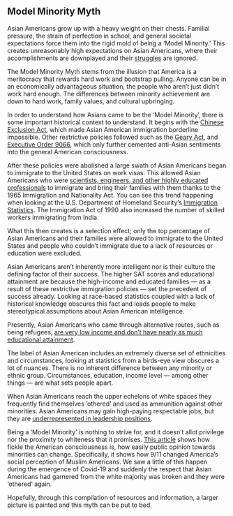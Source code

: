 ## Model Minority Myth

Asian Americans grow up with a heavy weight on their chests. Familial pressure, the strain of perfection in school, and general societal expectations force them into the rigid mold of being a ‘Model Minority.’ This creates unreasonably high expectations on Asian Americans, where their accomplishments are downplayed and their [struggles](https://med.stanford.edu/content/dam/sm/care/Asian-American-Student-Stress-.pdf) are ignored.

The Model Minority Myth stems from the illusion that America is a meritocracy that rewards hard work and bootstrap pulling. Anyone can be in an economically advantageous situation, the people who aren’t just didn’t work hard enough. The differences between minority achievement are down to hard work, family values, and cultural upbringing.

In order to understand how Asians came to be the ‘Model Minority’, there is some important historical context to understand. It begins with the [Chinese Exclusion Act](https://www.history.com/topics/immigration/chinese-exclusion-act-1882), which made Asian American immigration borderline impossible. Other restrictive policies followed such as the [Geary Act](https://www.britannica.com/topic/Geary-Act), and [Executive Order 9066](https://www.archives.gov/historical-docs/todays-doc/?dod-date=219), which only further cemented anti-Asian sentiments into the general American consciousness.

After these policies were abolished a large swath of Asian Americans began to immigrate to the United States on work visas. This allowed Asian Americans who were [scientists, engineers, and other highly educated professionals](https://www.pewresearch.org/social-trends/2012/06/19/the-rise-of-asian-americans/) to immigrate and bring their families with them thanks to the 1965 Immigration and Nationality Act. You can see this trend happening when looking at the U.S. Department of Homeland Security’s [Immigration Statistics](https://www.dhs.gov/immigration-statistics/yearbook/1996_1999). The Immigration Act of 1990 also increased the number of skilled workers immigrating from India.

What this then creates is a selection effect; only the top percentage of Asian Americans and their families were allowed to immigrate to the United States and people who couldn’t immigrate due to a lack of resources or education were excluded.

Asian Americans aren’t inherently more intelligent nor is their culture the defining factor of their success. The higher SAT scores and educational attainment are because the high-income and educated families — as a result of these restrictive immigration policies — set the precedent of success already. Looking at race-based statistics coupled with a lack of historical knowledge obscures this fact and leads people to make stereotypical assumptions about Asian American intelligence.

Presently, Asian Americans who came through alternative routes, such as being refugees, [are very low income and don’t have nearly as much educational attainment](https://www.pewresearch.org/social-trends/2018/07/12/income-inequality-in-the-u-s-is-rising-most-rapidly-among-asians/).

The label of Asian American includes an extremely diverse set of ethnicities and circumstances, looking at statistics from a birds-eye view obscures a lot of nuances. There is no inherent difference between any minority or ethnic group. Circumstances, education, income level — among other things — are what sets people apart.

When Asian Americans reach the upper echelons of white spaces they frequently find themselves ‘othered’ and used as ammunition against other minorities. Asian Americans may gain high-paying respectable jobs, but they are [underrepresented in leadership positions](https://www.pewresearch.org/social-trends/2018/07/12/income-inequality-in-the-u-s-is-rising-most-rapidly-among-asians/).

Being a ‘Model Minority’ is nothing to strive for, and it doesn’t allot privilege nor the proximity to whiteness that it promises. [This article](https://nymag.com/intelligencer/2021/09/how-9-11-destroyed-the-muslim-model-minority-myth.html) shows how fickle the American consciousness is, how easily public opinion towards minorities can change. Specifically, it shows how 9/11 changed America’s social perception of Muslim Americans. We saw a little of this happen during the emergence of Covid-19 and suddenly the respect that Asian Americans had garnered from the white majority was broken and they were ‘othered’ again.

Hopefully, through this compilation of resources and information, a larger picture is painted and this myth can be put to bed.
